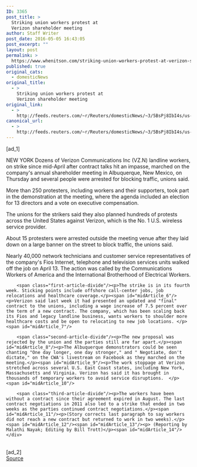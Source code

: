 ```yaml
---
ID: 3365
post_title: >
  Striking union workers protest at
  Verizon shareholder meeting
author: Staff Writer
post_date: 2016-05-05 16:43:05
post_excerpt: ""
layout: post
permalink: >
  https://www.whenitson.com/striking-union-workers-protest-at-verizon-shareholder-meeting/
published: true
original_cats:
  - domesticNews
original_title:
  - >
    Striking union workers protest at
    Verizon shareholder meeting
original_link:
  - >
    http://feeds.reuters.com/~r/Reuters/domesticNews/~3/5BsPj8IbI4s/us-verizon-strike-idUSKCN0XW1MY
canonical_url:
  - >
    http://feeds.reuters.com/~r/Reuters/domesticNews/~3/5BsPj8IbI4s/us-verizon-strike-idUSKCN0XW1MY
---
```

 [ad_1]
<br><div id="articleText">
<span id="midArticle_start"/>

<span id="midArticle_0"/><span class="focusParagraph" readability="9"><p><span class="articleLocation">NEW YORK</span> Dozens of Verizon Communications Inc (<span id="symbol_VZ.N_0">VZ.N</span>) landline workers, on strike since mid-April after contract talks hit an impasse, marched on the company's annual shareholder meeting in Albuquerque, New Mexico, on Thursday and several people were arrested for blocking traffic, unions said.</p></span><span id="midArticle_1"/><p>More than 250 protesters, including workers and their supporters, took part in the demonstration at the meeting, where the agenda included an election for 13 directors and a vote on executive compensation.</p><span id="midArticle_2"/><p>The unions for the strikers said they also planned hundreds of protests across the United States against Verizon, which is the No. 1 U.S. wireless service provider.</p><span id="midArticle_3"/><p>About 15 protesters were arrested outside the meeting venue after they laid down on a large banner on the street to block traffic, the unions said.</p><span id="midArticle_4"/><p>Nearly 40,000 network technicians and customer service representatives of the company's Fios Internet, telephone and television services units walked off the job on April 13. The action was called by the Communications Workers of America and the International Brotherhood of Electrical Workers.</p><span id="midArticle_5"/>
        
        <span class="first-article-divide"/><p>The strike is in its fourth week. Sticking points include offshore call-center jobs, job relocations and healthcare coverage.</p><span id="midArticle_6"/><p>Verizon said last week it had presented an updated and "final" contract to the unions, including a wage increase of 7.5 percent over the term of a new contract. The company, which has been scaling back its Fios and legacy landline business, wants workers to shoulder more healthcare costs and be open to relocating to new job locations. </p><span id="midArticle_7"/>
        
        <span class="second-article-divide"/><p>The new proposal was rejected by the union and the parties still are far apart.</p><span id="midArticle_8"/><p>The Albuquerque demonstrators could be seen chanting "One day longer, one day stronger," and " Negotiate, don't dictate," on the CWA's livestream on Facebook as they marched on the meeting.</p><span id="midArticle_9"/><p>The work stoppage at Verizon stretched across several U.S. East Coast states, including New York, Massachusetts and Virginia. Verizon has said it has brought in thousands of temporary workers to avoid service disruptions.  </p><span id="midArticle_10"/>
        
        <span class="third-article-divide"/><p>The workers have been without a contract since their agreement expired in August. The last contract negotiations in 2011 also led to a strike that ended in two weeks as the parties continued contract negotiations.</p><span id="midArticle_11"/><p>(Story corrects last paragraph to say workers did not reach a new contract but returned to work in two weeks).</p><span id="midArticle_12"/><span id="midArticle_13"/><p> (Reporting by Malathi Nayak; Editing by Bill Trott)</p><span id="midArticle_14"/></div>
<br>[ad_2]
<br><a href="http://feeds.reuters.com/~r/Reuters/domesticNews/~3/5BsPj8IbI4s/us-verizon-strike-idUSKCN0XW1MY">Source </a>